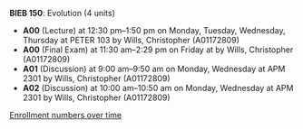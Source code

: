 **BIEB 150**: Evolution (4 units)

- **A00** (Lecture) at 12:30 pm–1:50 pm on Monday, Tuesday, Wednesday, Thursday at PETER 103 by Wills, Christopher (A01172809)
- **A00** (Final Exam) at 11:30 am–2:29 pm on Friday at   by Wills, Christopher (A01172809)
- **A01** (Discussion) at 9:00 am–9:50 am on Monday, Wednesday at APM 2301 by Wills, Christopher (A01172809)
- **A02** (Discussion) at 10:00 am–10:50 am on Monday, Wednesday at APM 2301 by Wills, Christopher (A01172809)

[Enrollment numbers over time](./BIEB150.tsv)
